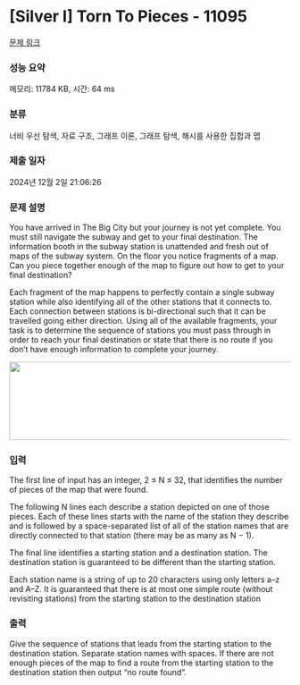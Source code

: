 # [Silver I] Torn To Pieces - 11095 

[문제 링크](https://www.acmicpc.net/problem/11095) 

### 성능 요약

메모리: 11784 KB, 시간: 64 ms

### 분류

너비 우선 탐색, 자료 구조, 그래프 이론, 그래프 탐색, 해시를 사용한 집합과 맵

### 제출 일자

2024년 12월 2일 21:06:26

### 문제 설명

<p>You have arrived in The Big City but your journey is not yet complete. You must still navigate the subway and get to your final destination. The information booth in the subway station is unattended and fresh out of maps of the subway system. On the floor you notice fragments of a map. Can you piece together enough of the map to figure out how to get to your final destination?</p>

<p>Each fragment of the map happens to perfectly contain a single subway station while also identifying all of the other stations that it connects to. Each connection between stations is bi-directional such that it can be travelled going either direction. Using all of the available fragments, your task is to determine the sequence of stations you must pass through in order to reach your final destination or state that there is no route if you don’t have enough information to complete your journey.</p>

<p style="text-align: center;"><img alt="" src="https://onlinejudgeimages.s3-ap-northeast-1.amazonaws.com/problem/11095/1.png" style="height:140px; width:555px"></p>

### 입력 

 <p>The first line of input has an integer, 2 ≤ N ≤ 32, that identifies the number of pieces of the map that were found.</p>

<p>The following N lines each describe a station depicted on one of those pieces. Each of these lines starts with the name of the station they describe and is followed by a space-separated list of all of the station names that are directly connected to that station (there may be as many as N − 1).</p>

<p>The final line identifies a starting station and a destination station. The destination station is guaranteed to be different than the starting station.</p>

<p>Each station name is a string of up to 20 characters using only letters a–z and A–Z. It is guaranteed that there is at most one simple route (without revisiting stations) from the starting station to the destination station</p>

### 출력 

 <p>Give the sequence of stations that leads from the starting station to the destination station. Separate station names with spaces. If there are not enough pieces of the map to find a route from the starting station to the destination station then output “no route found”.</p>

